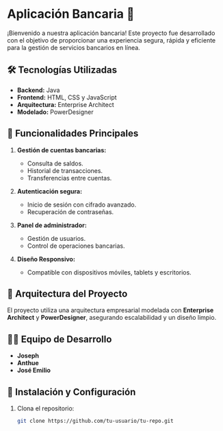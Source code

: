 # Aplicación Bancaria 🏦

¡Bienvenido a nuestra aplicación bancaria! Este proyecto fue desarrollado con el objetivo de proporcionar una experiencia segura, rápida y eficiente para la gestión de servicios bancarios en línea.

## 🛠 Tecnologías Utilizadas

- **Backend:** Java 
- **Frontend:** HTML, CSS y JavaScript
- **Arquitectura:** Enterprise Architect
- **Modelado:** PowerDesigner

## 🚀 Funcionalidades Principales

1. **Gestión de cuentas bancarias:**
   - Consulta de saldos.
   - Historial de transacciones.
   - Transferencias entre cuentas.

2. **Autenticación segura:**
   - Inicio de sesión con cifrado avanzado.
   - Recuperación de contraseñas.

3. **Panel de administrador:**
   - Gestión de usuarios.
   - Control de operaciones bancarias.

4. **Diseño Responsivo:**
   - Compatible con dispositivos móviles, tablets y escritorios.

## 📐 Arquitectura del Proyecto

El proyecto utiliza una arquitectura empresarial modelada con **Enterprise Architect** y **PowerDesigner**, asegurando escalabilidad y un diseño limpio.

## 👨‍💻 Equipo de Desarrollo

- **Joseph**
- **Anthue**
- **José Emilio**

## 📝 Instalación y Configuración

1. Clona el repositorio:  
   ```bash
   git clone https://github.com/tu-usuario/tu-repo.git
